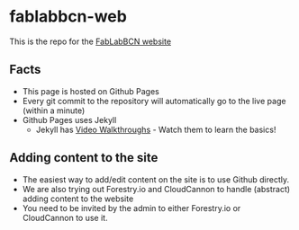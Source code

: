 # fablabbcn-web
This is the repo for the [FabLabBCN website](https://fablabbcn.org)

## Facts
* This page is hosted on Github Pages 
* Every git commit to the repository will automatically go to the live page (within a minute)
* Github Pages uses Jekyll
   * Jekyll has [Video Walkthroughs](https://jekyllrb.com/tutorials/video-walkthroughs/) - Watch them to learn the basics!


## Adding content to the site
* The easiest way to add/edit content on the site is to use Github directly.
* We are also trying out Forestry.io and CloudCannon to handle (abstract) adding content to the website
* You need to be invited by the admin to either Forestry.io or CloudCannon to use it.
